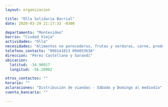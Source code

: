 ```yaml
---
layout: organizacion

title: "Olla Solidaria Barrial"
date: 2020-03-29 21:17:33 -0300

departamento: "Montevideo"
barrio: "Ciudad Vieja"
actividades: "Olla"
necesidades: "Alimentos no perecederos, frutas y verduras, carne, productos sanitarios (tapabocas, guantes, alcohol en gel, detergente,etc)"
telefono_contacto: "098141813 094053638"
direccion: "Pérez Castellano y Sarandí"
ubicacion:
  latitud: -34.90917
  longitud: -56.20982

otros_contactos: ""
horario: ""
aclaraciones: "Distribución de viandas - Sábado y Domingo al mediodía"
cuenta_bancaria: ""

---
```

